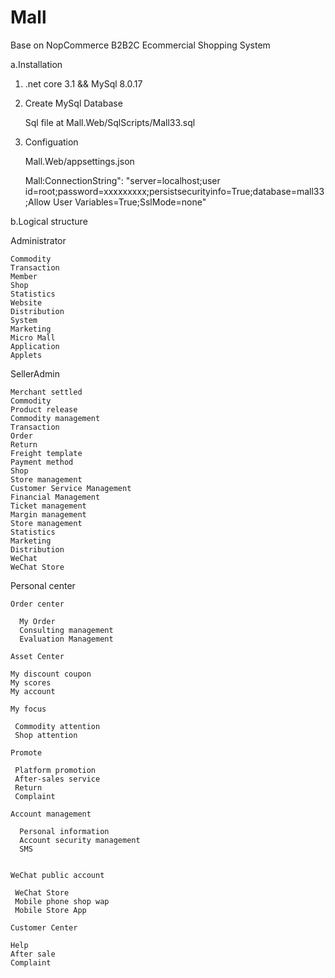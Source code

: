 # Mall
Base on NopCommerce  B2B2C Ecommercial Shopping System


a.Installation

1. .net core 3.1  &&  MySql 8.0.17


2. Create MySql Database

    Sql file at  Mall.Web/SqlScripts/Mall33.sql
    
3. Configuation

    Mall.Web/appsettings.json

   Mall:ConnectionString": "server=localhost;user id=root;password=xxxxxxxxx;persistsecurityinfo=True;database=mall33;Allow User Variables=True;SslMode=none"
   
      

b.Logical structure


Administrator

    Commodity
    Transaction
    Member
    Shop
    Statistics
    Website
    Distribution
    System
    Marketing
    Micro Mall
    Application
    Applets

 SellerAdmin
 
    Merchant settled
    Commodity
    Product release
    Commodity management
    Transaction
    Order
    Return
    Freight template
    Payment method
    Shop
    Store management
    Customer Service Management
    Financial Management
    Ticket management
    Margin management
    Store management
    Statistics
    Marketing   
    Distribution
    WeChat
    WeChat Store
      

Personal center

 
    Order center
      
      My Order
      Consulting management
      Evaluation Management

    Asset Center
  
    My discount coupon
    My scores
    My account

    My focus
     
     Commodity attention
     Shop attention

    Promote
     
     Platform promotion
     After-sales service
     Return
     Complaint

    Account management
      
      Personal information
      Account security management
      SMS 
         

    WeChat public account
     
     WeChat Store
     Mobile phone shop wap
     Mobile Store App

    Customer Center

    Help
    After sale
    Complaint
